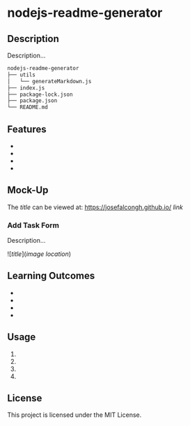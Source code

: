 # nodejs-readme-generator

## Description

Description...

```md
nodejs-readme-generator
├── utils
│   └── generateMarkdown.js
├── index.js
├── package-lock.json
├── package.json
└── README.md
```

## Features

-
-
-
-

## Mock-Up

The *title* can be viewed at: https://josefalcongh.github.io/ *link*

### Add Task Form

Description...

![*title*](*image location*)

## Learning Outcomes

-
-
-
-

## Usage

1.
2.
3.
4.

## License

This project is licensed under the MIT License.